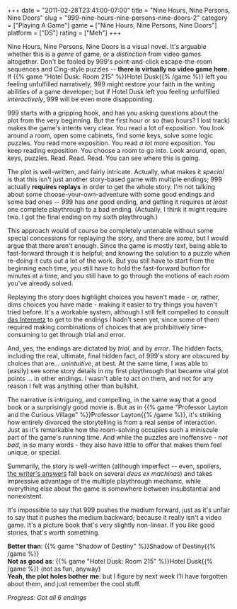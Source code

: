 +++
date = "2011-02-28T23:41:00-07:00"
title = "Nine Hours, Nine Persons, Nine Doors"
slug = "999-nine-hours-nine-persons-nine-doors-2"
category = ["Playing A Game"]
game = ["Nine Hours, Nine Persons, Nine Doors"]
platform = ["DS"]
rating = ["Meh"]
+++

Nine Hours, Nine Persons, Nine Doors is a visual novel.  It's arguable whether this is a <i>genre</i> of game, or a <i>distinction</i> from video games altogether.  Don't be fooled by 999's point-and-click escape-the-room sequences and Cing-style puzzles -- <b>there is virtually no video game here</b>.  If {{% game "Hotel Dusk: Room 215" %}}Hotel Dusk{{% /game %}} left you feeling unfulfilled narratively, 999 might restore your faith in the writing abilities of a game developer; but if Hotel Dusk left you feeling unfulfilled <i>interactively</i>, 999 will be even more disappointing.

999 starts with a gripping hook, and has you asking questions about the plot from the very beginning.  But the first hour or so (two hours? I lost track) makes the game's intents very clear.  You read a lot of exposition.  You look around a room, open some cabinets, find some keys, solve some logic puzzles.  You read more exposition.  You read <i>a lot more</i> exposition.  You keep reading exposition.  You choose a room to go into.  Look around, open, keys, puzzles.  Read.  Read.  Read.  You can see where this is going.

The plot is well-written, and fairly intricate.  Actually, what makes it <i>special</i> is that this isn't just another story-based game with multiple endings; 999 actually <b>requires replays</b> in order to get the whole story.  I'm not talking about some choose-your-own-adventure with some good endings and some bad ones -- 999 has <i>one</i> good ending, and getting it requires <i>at least</i> one complete playthrough to a bad ending.  (Actually, I think it might require two.  I got the final ending on my sixth playthrough.)

This approach would of course be completely untenable without some special concessions for replaying the story, and there are <i>some</i>, but I would argue that there aren't enough.  Since the game is mostly text, being able to fast-forward through it is helpful; and knowing the solution to a puzzle when re-doing it cuts out a lot of the work. But you still have to start from the beginning each time, you still have to hold the fast-forward button for minutes at a time, and you still have to go through the motions of each room you've already solved.

Replaying the story does highlight choices you haven't made - or, rather, dims choices you have made - making it easier to try things you haven't tried before.  It's a workable system, although I still felt compelled to consult <a href="http://www.gamefaqs.com/ds/961351-nine-hours-nine-persons-nine-doors/faqs">das Internetz</a> to get to the endings I hadn't seen yet, since some of them required making combinations of choices that are prohibitively time-consuming to get through trial and error.

And, yes, the endings are dictated by <i>trial</i>, and by <i>error</i>.  The hidden facts, including the real, ultimate, final hidden fact, of 999's story are obscured by choices that are... <i>unintuitive</i>, at best.  At the same time, I was able to (easily) see some story details in my first playthrough that became vital plot points ... in other endings.  I wasn't able to act on them, and not for any reason I felt was anything other than bullshit.

The narrative is intriguing, and compelling, in the same way that a good book or a surprisingly good movie is.  But as in {{% game "Professor Layton and the Curious Village" %}}Professor Layton{{% /game %}}, it's striking how entirely divorced the storytelling is from a real sense of interaction.  Just as it's remarkable how the room-solving occupies such a miniscule part of the game's running time.  And while the puzzles are inoffensive - <i>not bad</i>, in so many words - they also have little to offer that makes them feel unique, or special.

Summarily, the story is well-written (although imperfect -- even, spoilers, <a href="http://www.aksysgames.com/999/answers">the writer's answers</a> fall back on several <i>deus ex machina</i>s) and takes impressive advantage of the multiple playthrough mechanic, while everything else about the game is somewhere between insubstantial and nonexistent.

It's impossible to say that 999 pushes the medium forward, just as it's unfair to say that it pushes the medium backward; because it really isn't a video game.  It's a picture book that's very slightly non-linear.  If you like good stories, that's worth something.

<b>Better than</b>: {{% game "Shadow of Destiny" %}}Shadow of Destiny{{% /game %}}  
<b>Not as good as</b>: {{% game "Hotel Dusk: Room 215" %}}Hotel Dusk{{% /game %}} (not as fun, anyway)  
<b>Yeah, the plot holes bother me</b>: but I figure by next week I'll have forgotten about them, and just remember the cool stuff.

<i>Progress: Got all 6 endings</i>